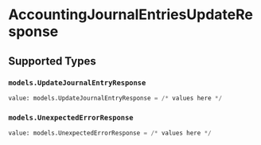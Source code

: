 # AccountingJournalEntriesUpdateResponse


## Supported Types

### `models.UpdateJournalEntryResponse`

```python
value: models.UpdateJournalEntryResponse = /* values here */
```

### `models.UnexpectedErrorResponse`

```python
value: models.UnexpectedErrorResponse = /* values here */
```

